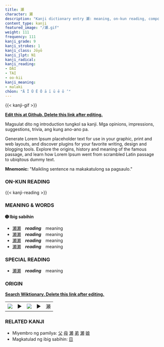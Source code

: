 ```yaml
---
title: 瀬
character: 瀬
description: "Kanji dictionary entry 瀬: meaning, on-kun reading, compounds, origin, related kanji"
content_type: kanji
featured_image: "/瀬.gif"
weight: 111
frequency: 111
kanji_grade: 9
kanji_strokes: 1
kanji_class: Jōyō
kanji_jlpt: N1
kanji_radical: 
kanji_reading: 
- DAI
- TAI
- oo-kii
kanji_meaning:
- malaki
chōon: "Ā Ī Ū Ē Ō ā ī ū ē ō ’"
---
```

[//]: # (Don't edit the line below. Kanji animated GIF code is automatically generated.)
{{< kanji-gif >}}

[//]: # (Edit below this line.)

**[Edit this at Github. Delete this link after editing.](https://github.com/tim0g/tim/tree/main/content/kanji/瀬/index.md)**

Magsulat dito ng introduction tungkol sa kanji. Mga opinions, impressions, suggestions, trivia, ang kung ano-ano pa.

Generate Lorem Ipsum placeholder text for use in your graphic, print and web layouts, and discover plugins for your favorite writing, design and blogging tools. Explore the origins, history and meaning of the famous passage, and learn how Lorem Ipsum went from scrambled Latin passage to ubiqitous dummy text.
 
**Mnemonic:** "Maikling sentence na makakatulong sa pagsaulo."

### ON-KUN READING

[//]: # (Don't edit the line below. ON-KUN READING code is automatically generated.)
{{< kanji-reading >}}

### MEANING & WORDS

#### ➊ **Ibig sabihin**
  - [瀬](../瀬)[瀬](../瀬)　***reading***　meaning
  - [瀬](../瀬)[瀬](../瀬)　***reading***　meaning
  - [瀬](../瀬)[瀬](../瀬)　***reading***　meaning
  - [瀬](../瀬)[瀬](../瀬)　***reading***　meaning

### SPECIAL READING
  - [瀬](../瀬)[瀬](../瀬)　***reading***　meaning

### ORIGIN

**[Search Wiktionary. Delete this link after editing.](https://wiktionary.org/wiki/瀬)**
<table class="kanji-table"><tr><td>
<img src="60px-瀬-bronze.svg.png">
</td><td>▶</td><td>
<img src="60px-瀬-oracle.svg.png">
</td><td>▶</td>
<td class="kanji-origin">瀬</td>
</tr></table>

### RELATED KANJI
- Miyembro ng pamilya: [父](../父) [母](../母) [瀬](../瀬) [弟](../弟) [瀬](../瀬) [娘](../娘)
- Magkatulad ng ibig sabihin: [日](../日)
